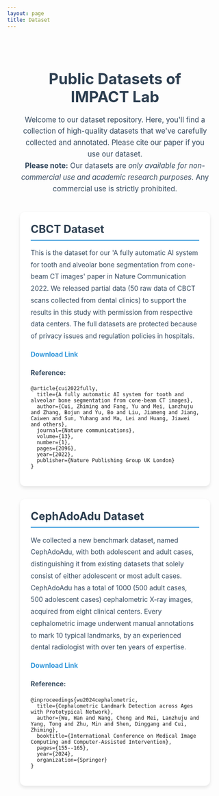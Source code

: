 ```yaml
---
layout: page
title: Dataset
---
```


<style>
    .dataset-container {
        max-width: 900px;
        margin: 0 auto;
        padding: 30px;
    }
    .dataset-item {
        background-color: #ffffff;
        border-radius: 12px;
        padding: 25px;
        margin-bottom: 30px;
        box-shadow: 0 4px 8px rgba(0,0,0,0.1);
        transition: transform 0.3s ease, box-shadow 0.3s ease;
    }
    .dataset-item:hover {
        transform: translateY(-5px);
        box-shadow: 0 6px 12px rgba(0,0,0,0.15);
    }
    .dataset-item h2 {
        color: #2c3e50;
        margin-top: 0;
        font-size: 1.8em;
        border-bottom: 2px solid #3498db;
        padding-bottom: 10px;
        margin-bottom: 15px;
    }
    .dataset-item p {
        color: #34495e;
        line-height: 1.8;
        font-size: 1.1em;
    }
    .dataset-item a {
        color: #3498db;
        text-decoration: none;
        font-weight: bold;
        transition: color 0.3s ease;
    }
    .dataset-item a:hover {
        color: #2980b9;
        text-decoration: underline;
    }
    .intro {
        text-align: center;
        margin-bottom: 40px;
    }
    .intro h1 {
        color: #2c3e50;
        font-size: 2.5em;
        margin-bottom: 20px;
    }
    .intro p {
        color: #34495e;
        font-size: 1.2em;
        line-height: 1.6;
        max-width: 700px;
        margin: 0 auto;
    }
</style>

<div class="dataset-container">
    <div class="intro">
        <h1>Public Datasets of IMPACT Lab</h1>
        <p>Welcome to our dataset repository. Here, you'll find a collection of high-quality datasets that we've carefully collected and annotated. Please cite our paper if you use our dataset.</p>
        <p><strong>Please note:</strong> Our datasets are <em>only available for non-commercial use and academic research purposes</em>. Any commercial use is strictly prohibited.</p>
    </div>
    <div class="dataset-item">
        <h2>CBCT Dataset</h2>
        <p>This is the dataset for our 'A fully automatic AI system for tooth and alveolar bone segmentation from cone-beam CT images' paper in  Nature Communication 2022. We released partial data (50 raw data of CBCT scans collected from dental clinics) to support the results in this study with permission from respective data centers. The full datasets are protected because of privacy issues and regulation policies in hospitals. </p>
        <p><a href="https://github.com/ErdanC/Tooth-and-alveolar-bone-segmentation-from-CBCT">Download Link</a></p>
        <p><strong>Reference:</strong></p>
        <pre><code>@article{cui2022fully,
  title={A fully automatic AI system for tooth and alveolar bone segmentation from cone-beam CT images},
  author={Cui, Zhiming and Fang, Yu and Mei, Lanzhuju and Zhang, Bojun and Yu, Bo and Liu, Jiameng and Jiang, Caiwen and Sun, Yuhang and Ma, Lei and Huang, Jiawei and others},
  journal={Nature communications},
  volume={13},
  number={1},
  pages={2096},
  year={2022},
  publisher={Nature Publishing Group UK London}
}</code></pre>
    </div>
    <div class="dataset-item">
        <h2>CephAdoAdu Dataset</h2>
        <p>We collected a new benchmark dataset, named CephAdoAdu, with both adolescent and adult cases, distinguishing it from existing datasets that solely consist of either adolescent or most adult cases. CephAdoAdu has a total of 1000 (500 adult cases, 500 adolescent cases) cephalometric X-ray images, acquired from eight clinical centers. Every cephalometric image underwent manual annotations to mark 10 typical landmarks, by an experienced dental radiologist with over ten years of expertise.</p>
        <p><a href="https://github.com/ShanghaiTech-IMPACT/CeLDA/">Download Link</a></p>
        <p><strong>Reference:</strong></p>
        <pre><code>@inproceedings{wu2024cephalometric,
  title={Cephalometric Landmark Detection across Ages with Prototypical Network},
  author={Wu, Han and Wang, Chong and Mei, Lanzhuju and Yang, Tong and Zhu, Min and Shen, Dinggang and Cui, Zhiming},
  booktitle={International Conference on Medical Image Computing and Computer-Assisted Intervention},
  pages={155--165},
  year={2024},
  organization={Springer}
}</code></pre>
    </div>
</div>

